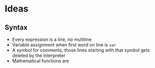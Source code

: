 # Ideas

## Syntax
- Every expression is a line, no multiline
- Variable assignment when first word on line is `var`
- A symbol for comments, those lines starting with that symbol gets deleted by the interpreter
- Mathematical functions are 